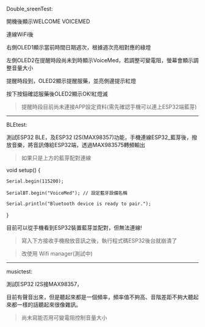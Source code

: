Double_sreenTest:

開機後顯示WELCOME VOICEMED

連線WiFi後

右側OLED1顯示當前時間日期週次，根據週次亮相對應的綠燈

左側OLED2在提醒時段尚未到時顯示VoiceMed，若調整可變電阻，螢幕會顯示調整音量大小

提醒時段到，OLED2顯示提醒服藥，並亮側邊提示紅燈

按下按鈕確認服藥後OLED2顯示OK!紅燈滅

>提醒時段目前尚未連接APP設定資料(需先確認手機可以連上ESP32端藍芽)
----------------------------------------------------------------------------------------------------------
BLEtest:

測試ESP32 BLE，及ESP32 I2S(MAX98357)功能，手機連線ESP32_藍芽後，撥放音樂，將音訊傳給ESP32端，透過MAX983575轉頻輸出

>如果只是上方的藍芽配對連線

void setup() {

    Serial.begin(115200);
    
    SerialBT.begin("VoiceMed"); // 設定藍牙設備名稱
    
    Serial.println("Bluetooth device is ready to pair.");
    
}

目前可以從手機看到ESP32裝置藍芽並配對，但無法連線!

>寫入下方接收手機撥放音訊之後，執行程式碼ESP32後台就崩潰了

>改使用 Wifi manager(測試中)
-----------------------------------------------------------------------------------------------------------
musictest:

測試ESP32 I2S接MAX98357，

目前有聲音出來，但是聽起來都是一個頻率，頻率值不夠高、音階差距不夠大聽起來都一樣的話聽起來很像雜訊。

>尚未寫能否用可變電阻控制音量大小
